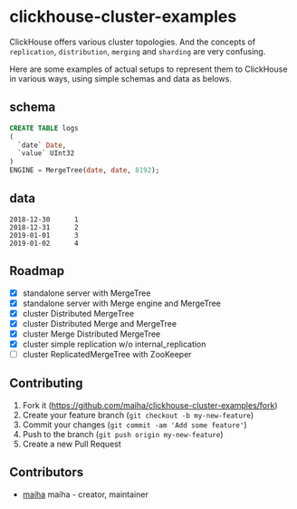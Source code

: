 # clickhouse-cluster-examples

ClickHouse offers various cluster topologies. And the concepts of `replication`, `distribution`, `merging` and `sharding`
are very confusing.

Here are some examples of actual setups to represent them to ClickHouse in various ways, using simple schemas and data as belows.

## schema

```sql
CREATE TABLE logs
(
  `date` Date, 
  `value` UInt32
)
ENGINE = MergeTree(date, date, 8192);
```

## data

```
2018-12-30      1
2018-12-31      2
2019-01-01      3
2019-01-02      4
```

## Roadmap

- [x] standalone server with MergeTree
- [x] standalone server with Merge engine and MergeTree
- [x] cluster Distributed MergeTree
- [x] cluster Distributed Merge and MergeTree
- [x] cluster Merge Distributed MergeTree
- [x] cluster simple replication w/o internal_replication
- [ ] cluster ReplicatedMergeTree with ZooKeeper

## Contributing

1. Fork it (<https://github.com/maiha/clickhouse-cluster-examples/fork>)
2. Create your feature branch (`git checkout -b my-new-feature`)
3. Commit your changes (`git commit -am 'Add some feature'`)
4. Push to the branch (`git push origin my-new-feature`)
5. Create a new Pull Request

## Contributors

- [maiha](https://github.com/maiha) maiha - creator, maintainer

<!---
[graph]
01: https://textik.com/#98799a1d845a311d
03: https://textik.com/#64ef17979edd8908
04: https://textik.com/#a84780caf2f6ec42
05: https://textik.com/#88b014ea2efa5d4c
  -->
